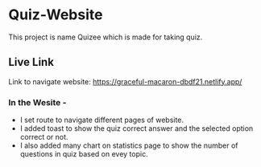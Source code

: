# Quiz-Website

This project is name Quizee which is made for taking quiz.

## Live Link

Link to navigate website: https://graceful-macaron-dbdf21.netlify.app/

### In the Wesite -

- I set route to navigate different pages of website.
- I added toast to show the quiz correct answer and the selected option correct or not.
- I also added many chart on statistics page to show the number of questions in quiz based on evey topic.
